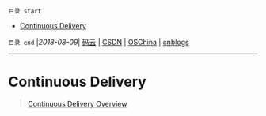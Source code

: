 `目录 start`
 
- [Continuous Delivery](#continuous-delivery)

`目录 end` |_2018-08-09_| [码云](https://gitee.com/gin9) | [CSDN](http://blog.csdn.net/kcp606) | [OSChina](https://my.oschina.net/kcp1104) | [cnblogs](http://www.cnblogs.com/kuangcp)
****************************************
# Continuous Delivery
> [Continuous Delivery Overview](https://github.com/mockito/mockito/wiki/Continuous-Delivery-Overview)

